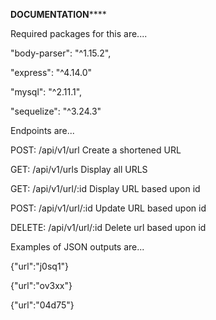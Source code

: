 ********************DOCUMENTATION************************


Required packages for this are....

"body-parser": "^1.15.2",

"express": "^4.14.0"

 "mysql": "^2.11.1",

 "sequelize": "^3.24.3"


Endpoints are...

POST: /api/v1/url
Create a shortened URL

GET: /api/v1/urls
Display all URLS

GET: /api/v1/url/:id
Display URL based upon id

POST: /api/v1/url/:id
Update URL based upon id

DELETE:  /api/v1/url/:id
Delete url based upon id




Examples of JSON outputs are...

{"url":"j0sq1"}

{"url":"ov3xx"}

{"url":"04d75"}